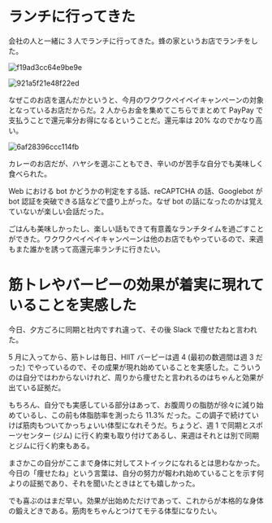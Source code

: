 # ランチに行ってきた
会社の人と一緒に 3 人でランチに行ってきた。蜂の家というお店でランチをした。

![f19ad3cc64e9be9e](/images/2019/07/f19ad3cc64e9be9e.jpg)

![921a5f21e48f22ed](/images/2019/07/921a5f21e48f22ed.jpg)

なぜこのお店を選んだかというと、今月のワクワクペイペイキャンペーンの対象となっているお店だからだ。2 人からお金を集めてこちらでまとめて PayPay で支払うことで還元率分お得になるということだ。還元率は 20% なのでかなり高い。

![6af28396ccc114fb](/images/2019/07/6af28396ccc114fb.png)

カレーのお店だが、ハヤシを選ぶこともでき、辛いのが苦手な自分でも美味しく食べられた。

Web における bot かどうかの判定をする話、reCAPTCHA の話、Googlebot が bot 認証を突破できる話などで盛り上がった。なぜ bot の話になったのかは覚えていないが楽しい会話だった。

ごはんも美味しかったし、楽しい話もできて有意義なランチタイムを過ごすことができた。ワクワクペイペイキャンペーンは他のお店でもやっているので、来週もまた誰かを誘って高還元率ランチに行きたい。

# 筋トレやバーピーの効果が着実に現れていることを実感した
今日、夕方ごろに同期と社内ですれ違って、その後 Slack で痩せたねと言われた。

5 月に入ってから、筋トレは毎日、HIIT バーピーは週 4 (最初の数週間は週 3 だった) でやっているので、その成果が現れ始めていることを実感した。こういうのは自分ではわからないけれど、周りから痩せたと言われるのはちゃんと効果が出ている証拠だ。

もちろん、自分でも実感している部分はあって、お腹周りの脂肪が徐々に減り始めているし、この前も体脂肪率を測ったら 11.3% だった。この調子で続けていけば筋肉もついてかっちょいい体型になれそうだ。ちょうど、週 1 で同期とスポーツセンター (ジム) に行く約束も取り付けてあるし、来週はそれとは別で同期とジムに行く約束もある。

まさかこの自分がここまで身体に対してストイックになれるとは思わなかった。今日の「痩せたね」という言葉は、自分の努力が報われ始めていることを示す何よりの証拠であり、それを聞いたときはとても嬉しかった。

でも喜ぶのはまだ早い。効果が出始めただけであって、これからが本格的な身体の鍛えどきである。筋肉をちゃんとつけてモテる体型になりたい。
